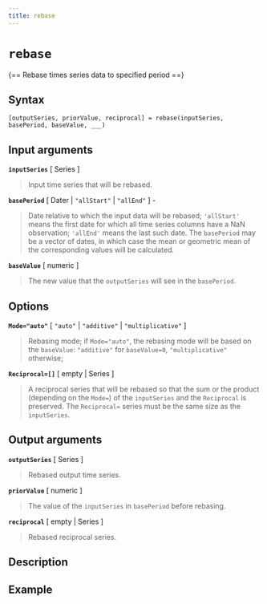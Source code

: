 ```yaml
---
title: rebase
---
```


# `rebase`

{== Rebase times series data to specified period ==}


## Syntax

    [outputSeries, priorValue, reciprocal] = rebase(inputSeries, basePeriod, baseValue, ___)


## Input arguments

__`inputSeries`__ [ Series ]
> 
>  Input time series that will be rebased.
> 

__`basePeriod`__ [ Dater | `"allStart"` | `"allEnd"` ] -
> 
> Date relative to which the input data will be rebased;
> `'allStart'` means the first date for which all time series columns have
> a NaN observation; `'allEnd'` means the last such date. The `basePeriod`
> may be a vector of dates, in which case the mean or geometric mean of the
> corresponding values will be calculated.
> 

__`baseValue`__  [ numeric ]
> 
> The new value that the `outputSeries` will see in the `basePeriod`.
> 


## Options

__`Mode="auto"`__ [ `"auto"` | `"additive"` | `"multiplicative"` ]
> 
> Rebasing mode; if `Mode="auto"`, the rebasing mode will be based on the
> `baseValue`: `"additive"` for `baseValue=0`, `"multiplicative"`
> otherwise;
> 

__`Reciprocal=[]`__ [ empty | Series ]
> 
> A reciprocal series that will be rebased so that the sum or the product
> (depending on the `Mode=`) of the `inputSeries` and the `Reciprocal` is
> preserved. The `Reciprocal=` series must be the same size as the
> `inputSeries`.
> 


## Output arguments

__`outputSeries`__ [ Series ]
> 
> Rebased output time series.
> 

__`priorValue`__ [ numeric ]
> 
> The value of the `inputSeries` in `basePeriod` before rebasing.
> 

__`reciprocal`__ [ empty | Series ]
> 
> Rebased reciprocal series.
> 


## Description


## Example


